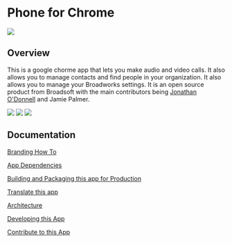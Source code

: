 # Phone for Chrome

![](http://puu.sh/iKFuu/49b8df1956.png)

## Overview

This is a google chorme app that lets you make audio and video calls. It also allows you to manage contacts and find people in your organization. It also allows you to manage your Broadworks settings. It is an open source product from Broadsoft with the main contributors being [Jonathan O'Donnell](https://github.com/jodonnell-broadsoft) and Jamie Palmer.

![](http://puu.sh/iKFgu/5c87180538.png)
![](http://puu.sh/iKFi2/bdd810bdc8.png)
![](http://puu.sh/iKF90/d7b93e076b.png)

## Documentation

[Branding How To](https://github.com/broadsoftxtended/Product-Phone-for-Chrome/blob/master/documentation/BrandingAndLogoChanges.md)

[App Dependencies](https://github.com/broadsoftxtended/Product-Phone-for-Chrome/blob/master/documentation/Dependencies.md)

[Building and Packaging this app for Production](https://github.com/broadsoftxtended/Product-Phone-for-Chrome/blob/master/documentation/HowToBuildAndPackage.md)

[Translate this app](https://github.com/broadsoftxtended/Product-Phone-for-Chrome/blob/master/documentation/TranslationAndAddingLanguages.md)

[Architecture](https://github.com/broadsoftxtended/Product-Phone-for-Chrome/blob/master/documentation/Architecture.md)

[Developing this App](https://github.com/broadsoftxtended/Product-Phone-for-Chrome/blob/master/documentation/Development.md)

[Contribute to this App](https://github.com/broadsoftxtended/Product-Phone-for-Chrome/blob/master/documentation/HowToContributeToThisApplication.md)
